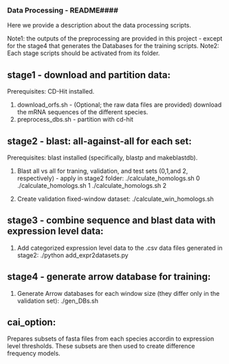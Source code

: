 ### Data Processing - README####
Here we provide a description about the data processing scripts.

Note1: the outputs of the preprocessing are provided in this project - except for the stage4 that generates the Databases for the training scripts.
Note2: Each stage scripts should be activated from its folder.

stage1 - download and partition data:
------------------------------------
Prerequisites: CD-Hit installed.

1. download_orfs.sh - (Optional; the raw data files are provided) download the mRNA sequences of the different species.  
2. preprocess_dbs.sh - partition with cd-hit


stage2 - blast: all-against-all for each set:
---------------------------------------------
Prerequisites: blast installed (specifically, blastp  and makeblastdb).

1. Blast all vs all for traning, validation, and test sets (0,1,and 2, respectively) - apply in stage2 folder:
	./calculate_homologs.sh 0  
	./calculate_homologs.sh 1
	./calculate_homologs.sh 2

2. Create validation fixed-window dataset:
	./calculate_win_homologs.sh

stage3 - combine sequence and blast data with expression level data:
-------------------------------------------------------------------
1. Add categorized expression level data to the .csv data files generated in stage2:
	./python add_expr2datasets.py 

stage4 - generate arrow database for training:
---------------------------------------------
1. Generate Arrow databases for each window size (they differ only in the validation set):
	./gen_DBs.sh


cai_option:
-----------	
Prepares subsets of fasta files from each species accordin to expression level thresholds. These subsets are then used to create difference frequency models.

